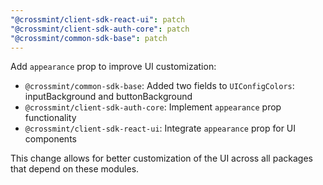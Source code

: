 ```yaml
---
"@crossmint/client-sdk-react-ui": patch
"@crossmint/client-sdk-auth-core": patch
"@crossmint/common-sdk-base": patch
---
```


Add `appearance` prop to improve UI customization:

-   `@crossmint/common-sdk-base`: Added two fields to `UIConfigColors`: inputBackground and buttonBackground
-   `@crossmint/client-sdk-auth-core`: Implement `appearance` prop functionality
-   `@crossmint/client-sdk-react-ui`: Integrate `appearance` prop for UI components

This change allows for better customization of the UI across all packages that depend on these modules.
